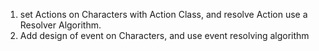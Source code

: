 1. set Actions on Characters with Action Class, and resolve Action use a Resolver Algorithm.
2. Add design of event on Characters, and use event resolving algorithm